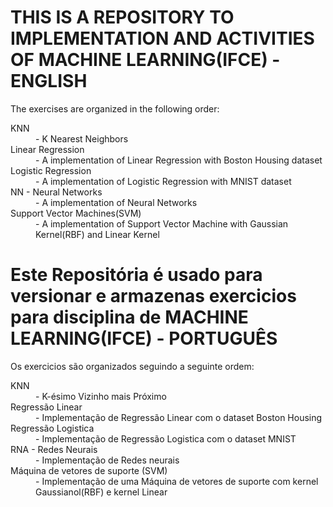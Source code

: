 # THIS IS A REPOSITORY TO IMPLEMENTATION AND ACTIVITIES OF MACHINE LEARNING(IFCE) - ENGLISH
<p>The exercises are organized in the following order:</p>
<dl>
  <dt>KNN</dt>
  <dd>- K Nearest Neighbors</dd>
  <dt>Linear Regression</dt>
  <dd>- A implementation of Linear Regression with Boston Housing dataset</dd>
  <dt>Logistic Regression</dt>
  <dd>- A implementation of Logistic Regression with MNIST dataset</dd>
  <dt>NN - Neural Networks</dt>
  <dd>- A implementation of Neural Networks</dd>
  <dt>Support Vector Machines(SVM)</dt>
  <dd>- A implementation of Support Vector Machine with Gaussian Kernel(RBF) and Linear Kernel </dd>
</dl>
<h1> Este Repositória é usado para versionar e armazenas exercicios para disciplina de MACHINE LEARNING(IFCE) - PORTUGUÊS </h1>
<p>Os exercicios são organizados seguindo a seguinte ordem:</p>
<dl>
  <dt>KNN</dt>
  <dd>- K-ésimo Vizinho mais Próximo</dd>
  <dt>Regressão Linear</dt>
  <dd>- Implementação de Regressão Linear com o dataset Boston Housing</dd>
  <dt>Regressão Logistica</dt>
  <dd>- Implementação de Regressão Logistica com o dataset MNIST</dd>
  <dt>RNA - Redes Neurais</dt>
  <dd>- Implementação de Redes neurais</dd>
  <dt>Máquina de vetores de suporte (SVM)</dt>
  <dd>- Implementação de uma Máquina de vetores de suporte com kernel Gaussianol(RBF) e kernel Linear</dd>
</dl>
